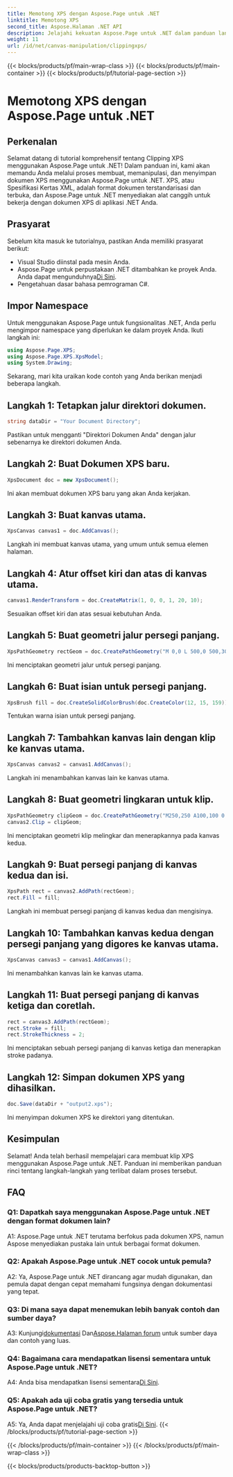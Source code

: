 ```yaml
---
title: Memotong XPS dengan Aspose.Page untuk .NET
linktitle: Memotong XPS
second_title: Aspose.Halaman .NET API
description: Jelajahi kekuatan Aspose.Page untuk .NET dalam panduan langkah demi langkah tentang pemotongan dokumen XPS. Buat, manipulasi, dan simpan file XPS dengan mudah.
weight: 11
url: /id/net/canvas-manipulation/clippingxps/
---
```


{{< blocks/products/pf/main-wrap-class >}}
{{< blocks/products/pf/main-container >}}
{{< blocks/products/pf/tutorial-page-section >}}

# Memotong XPS dengan Aspose.Page untuk .NET

## Perkenalan

Selamat datang di tutorial komprehensif tentang Clipping XPS menggunakan Aspose.Page untuk .NET! Dalam panduan ini, kami akan memandu Anda melalui proses membuat, memanipulasi, dan menyimpan dokumen XPS menggunakan Aspose.Page untuk .NET. XPS, atau Spesifikasi Kertas XML, adalah format dokumen terstandarisasi dan terbuka, dan Aspose.Page untuk .NET menyediakan alat canggih untuk bekerja dengan dokumen XPS di aplikasi .NET Anda.

## Prasyarat

Sebelum kita masuk ke tutorialnya, pastikan Anda memiliki prasyarat berikut:

- Visual Studio diinstal pada mesin Anda.
-  Aspose.Page untuk perpustakaan .NET ditambahkan ke proyek Anda. Anda dapat mengunduhnya[Di Sini](https://releases.aspose.com/page/net/).
- Pengetahuan dasar bahasa pemrograman C#.

## Impor Namespace

Untuk menggunakan Aspose.Page untuk fungsionalitas .NET, Anda perlu mengimpor namespace yang diperlukan ke dalam proyek Anda. Ikuti langkah ini:

```csharp
using Aspose.Page.XPS;
using Aspose.Page.XPS.XpsModel;
using System.Drawing;
```

Sekarang, mari kita uraikan kode contoh yang Anda berikan menjadi beberapa langkah.

## Langkah 1: Tetapkan jalur direktori dokumen.

```csharp
string dataDir = "Your Document Directory";
```

Pastikan untuk mengganti "Direktori Dokumen Anda" dengan jalur sebenarnya ke direktori dokumen Anda.

## Langkah 2: Buat Dokumen XPS baru.

```csharp
XpsDocument doc = new XpsDocument();
```

Ini akan membuat dokumen XPS baru yang akan Anda kerjakan.

## Langkah 3: Buat kanvas utama.

```csharp
XpsCanvas canvas1 = doc.AddCanvas();
```

Langkah ini membuat kanvas utama, yang umum untuk semua elemen halaman.

## Langkah 4: Atur offset kiri dan atas di kanvas utama.

```csharp
canvas1.RenderTransform = doc.CreateMatrix(1, 0, 0, 1, 20, 10);
```

Sesuaikan offset kiri dan atas sesuai kebutuhan Anda.

## Langkah 5: Buat geometri jalur persegi panjang.

```csharp
XpsPathGeometry rectGeom = doc.CreatePathGeometry("M 0,0 L 500,0 500,300 0,300 Z");
```

Ini menciptakan geometri jalur untuk persegi panjang.

## Langkah 6: Buat isian untuk persegi panjang.

```csharp
XpsBrush fill = doc.CreateSolidColorBrush(doc.CreateColor(12, 15, 159));
```

Tentukan warna isian untuk persegi panjang.

## Langkah 7: Tambahkan kanvas lain dengan klip ke kanvas utama.

```csharp
XpsCanvas canvas2 = canvas1.AddCanvas();
```

Langkah ini menambahkan kanvas lain ke kanvas utama.

## Langkah 8: Buat geometri lingkaran untuk klip.

```csharp
XpsPathGeometry clipGeom = doc.CreatePathGeometry("M250,250 A100,100 0 1 1 250,50 100,100 0 1 1 250,250");
canvas2.Clip = clipGeom;
```

Ini menciptakan geometri klip melingkar dan menerapkannya pada kanvas kedua.

## Langkah 9: Buat persegi panjang di kanvas kedua dan isi.

```csharp
XpsPath rect = canvas2.AddPath(rectGeom);
rect.Fill = fill;
```

Langkah ini membuat persegi panjang di kanvas kedua dan mengisinya.

## Langkah 10: Tambahkan kanvas kedua dengan persegi panjang yang digores ke kanvas utama.

```csharp
XpsCanvas canvas3 = canvas1.AddCanvas();
```

Ini menambahkan kanvas lain ke kanvas utama.

## Langkah 11: Buat persegi panjang di kanvas ketiga dan coretlah.

```csharp
rect = canvas3.AddPath(rectGeom);
rect.Stroke = fill;
rect.StrokeThickness = 2;
```

Ini menciptakan sebuah persegi panjang di kanvas ketiga dan menerapkan stroke padanya.

## Langkah 12: Simpan dokumen XPS yang dihasilkan.

```csharp
doc.Save(dataDir + "output2.xps");
```

Ini menyimpan dokumen XPS ke direktori yang ditentukan.

## Kesimpulan

Selamat! Anda telah berhasil mempelajari cara membuat klip XPS menggunakan Aspose.Page untuk .NET. Panduan ini memberikan panduan rinci tentang langkah-langkah yang terlibat dalam proses tersebut.

## FAQ

### Q1: Dapatkah saya menggunakan Aspose.Page untuk .NET dengan format dokumen lain?

A1: Aspose.Page untuk .NET terutama berfokus pada dokumen XPS, namun Aspose menyediakan pustaka lain untuk berbagai format dokumen.

### Q2: Apakah Aspose.Page untuk .NET cocok untuk pemula?

A2: Ya, Aspose.Page untuk .NET dirancang agar mudah digunakan, dan pemula dapat dengan cepat memahami fungsinya dengan dokumentasi yang tepat.

### Q3: Di mana saya dapat menemukan lebih banyak contoh dan sumber daya?

 A3: Kunjungi[dokumentasi](https://reference.aspose.com/page/net/) Dan[Aspose.Halaman forum](https://forum.aspose.com/c/page/39) untuk sumber daya dan contoh yang luas.

### Q4: Bagaimana cara mendapatkan lisensi sementara untuk Aspose.Page untuk .NET?

 A4: Anda bisa mendapatkan lisensi sementara[Di Sini](https://purchase.aspose.com/temporary-license/).

### Q5: Apakah ada uji coba gratis yang tersedia untuk Aspose.Page untuk .NET?

 A5: Ya, Anda dapat menjelajahi uji coba gratis[Di Sini](https://releases.aspose.com/).
{{< /blocks/products/pf/tutorial-page-section >}}

{{< /blocks/products/pf/main-container >}}
{{< /blocks/products/pf/main-wrap-class >}}

{{< blocks/products/products-backtop-button >}}
